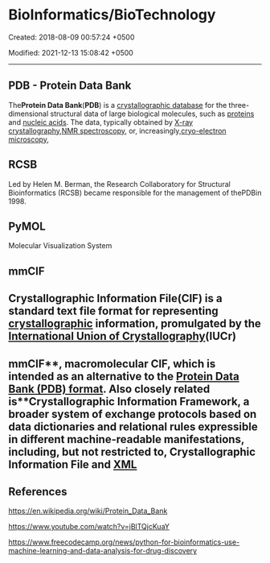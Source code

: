 # BioInformatics/BioTechnology

Created: 2018-08-09 00:57:24 +0500

Modified: 2021-12-13 15:08:42 +0500

---

## PDB - Protein Data Bank

The**Protein Data Bank**(**PDB**) is a [crystallographic database](https://en.wikipedia.org/wiki/Crystallographic_database) for the three-dimensional structural data of large biological molecules, such as [proteins](https://en.wikipedia.org/wiki/Protein) and [nucleic acids](https://en.wikipedia.org/wiki/Nucleic_acid). The data, typically obtained by [X-ray crystallography](https://en.wikipedia.org/wiki/X-ray_crystallography),[NMR spectroscopy](https://en.wikipedia.org/wiki/Nuclear_magnetic_resonance_spectroscopy_of_proteins), or, increasingly,[cryo-electron microscopy](https://en.wikipedia.org/wiki/Cryo-electron_microscopy),

## RCSB

Led by Helen M. Berman, the Research Collaboratory for Structural Bioinformatics (RCSB) became responsible for the management of thePDBin 1998.

## PyMOL

Molecular Visualization System

## mmCIF

## Crystallographic Information File(CIF) is a standard text file format for representing [crystallographic](https://en.wikipedia.org/wiki/Crystallographic) information, promulgated by the [International Union of Crystallography](https://en.wikipedia.org/wiki/International_Union_of_Crystallography)(IUCr)

## mmCIF**, macromolecular CIF, which is intended as an alternative to the [Protein Data Bank (PDB) format](https://en.wikipedia.org/wiki/Protein_Data_Bank_(file_format)). Also closely related is**Crystallographic Information Framework, a broader system of exchange protocols based on data dictionaries and relational rules expressible in different machine-readable manifestations, including, but not restricted to, Crystallographic Information File and [XML](https://en.wikipedia.org/wiki/XML)

## References

<https://en.wikipedia.org/wiki/Protein_Data_Bank>

<https://www.youtube.com/watch?v=jBlTQjcKuaY>

<https://www.freecodecamp.org/news/python-for-bioinformatics-use-machine-learning-and-data-analysis-for-drug-discovery>
